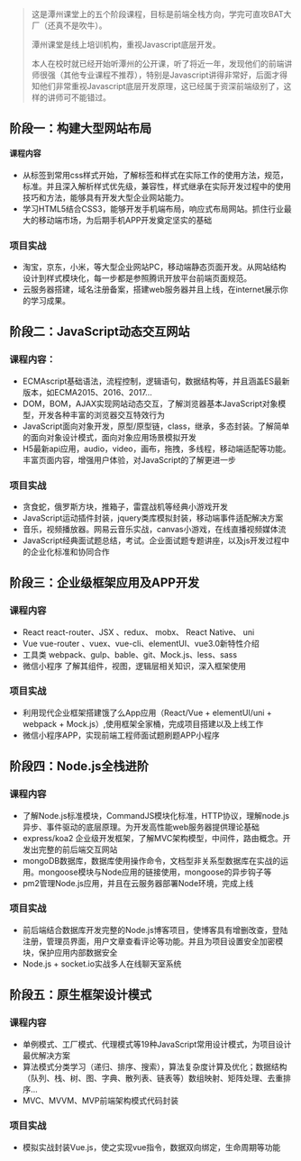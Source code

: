 > 这是潭州课堂上的五个阶段课程，目标是前端全栈方向，学完可直攻BAT大厂（还真不是吹牛）。
>
> 潭州课堂是线上培训机构，重视Javascript底层开发。
>
> 本人在校时就已经开始听潭州的公开课，听了将近一年，发现他们的前端讲师很强（其他专业课程不推荐），特别是Javascript讲得非常好，后面才得知他们非常重视Javascript底层开发原理，这已经属于资深前端级别了，这样的讲师可不能错过。



## 阶段一：构建大型网站布局

#### 课程内容

- 从标签到常用css样式开始，了解标签和样式在实际工作的使用方法，规范，标准。并且深入解析样式优先级，兼容性，样式继承在实际开发过程中的使用技巧和方法，能够具有开发大型企业网站能力。
- 学习HTML5结合CSS3，能够开发手机端布局，响应式布局网站。抓住行业最大的移动端市场，为后期手机APP开发奠定坚实的基础

### 项目实战

- 淘宝，京东，小米，等大型企业网站PC，移动端静态页面开发。从网站结构设计到样式模块化，每一步都是参照腾讯开放平台前端页面规范。
- 云服务器搭建，域名注册备案，搭建web服务器并且上线，在internet展示你的学习成果。

## 阶段二：JavaScript动态交互网站

### 课程内容：

- ECMAscript基础语法，流程控制，逻辑语句，数据结构等，并且涵盖ES最新版本，如ECMA2015、2016、2017…
- DOM，BOM，AJAX实现网站动态交互，了解浏览器基本JavaScript对象模型，开发各种丰富的浏览器交互特效行为
- JavaScript面向对象开发，原型/原型链，class，继承，多态封装。了解简单的面向对象设计模式，面向对象应用场景模拟开发
- H5最新api应用，audio，video，画布，拖拽，多线程，移动端适配等功能。丰富页面内容，增强用户体验，对JavaScript的了解更进一步

### 项目实战

- 贪食蛇，俄罗斯方块，推箱子，雷霆战机等经典小游戏开发
- JavaScript运动插件封装，jquery类库模拟封装，移动端事件适配解决方案
- 音乐，视频播放器。网易云音乐实战，canvas小游戏，在线直播视频媒体流
- JavaScript经典面试题总结，考试。企业面试题专题讲座，以及js开发过程中的企业化标准和协同合作

## 阶段三：企业级框架应用及APP开发

### 课程内容

- React react-router、JSX 、redux、 mobx、 React Native、 uni
- Vue vue-router 、vuex、vue-cli、elementUI、vue3.0新特性介绍
- 工具类 webpack、gulp、bable、git、Mock.js、less、sass
- 微信小程序 了解其组件，视图，逻辑层相关知识，深入框架使用

### 项目实战

- 利用现代企业框架搭建饿了么App应用（React/Vue + elementUI/uni + webpack + Mock.js）,使用框架全家桶，完成项目搭建以及上线工作
- 微信小程序APP，实现前端工程师面试题刷题APP小程序

## 阶段四：Node.js全栈进阶

### 课程内容

- 了解Node.js标准模块，CommandJS模块化标准，HTTP协议，理解node.js异步、事件驱动的底层原理。为开发高性能web服务器提供理论基础
- express/koa2 企业级开发框架，了解MVC架构模型，中间件，路由概念。开发出完整的前后端交互网站
- mongoDB数据库，数据库使用操作命令，文档型非关系型数据库在实战的运用。mongoose模块与Node应用的链接使用，mongoose的异步钩子等
- pm2管理Node.js应用，并且在云服务器部署Node环境，完成上线

### 项目实战

- 前后端结合数据库开发完整的Node.js博客项目，使博客具有增删改查，登陆注册，管理员界面，用户文章查看评论等功能。并且为项目设置安全加密模块，保护应用内部数据安全
- Node.js + socket.io实战多人在线聊天室系统

## 阶段五：原生框架设计模式

### 课程内容

- 单例模式、工厂模式、代理模式等19种JavaScript常用设计模式，为项目设计最优解决方案
- 算法模式分类学习（递归、排序、搜索），算法复杂度计算及优化；数据结构（队列、栈、树、图、字典、散列表、链表等）数组映射、矩阵处理、去重排序…
- MVC、MVVM、MVP前端架构模式代码封装

### 项目实战

- 模拟实战封装Vue.js，使之实现vue指令，数据双向绑定，生命周期等功能